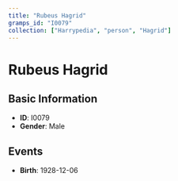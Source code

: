 ```yaml
---
title: "Rubeus Hagrid"
gramps_id: "I0079"
collection: ["Harrypedia", "person", "Hagrid"]
---
```


# Rubeus Hagrid

## Basic Information

- **ID**: I0079
- **Gender**: Male

## Events

- **Birth**: 1928-12-06

